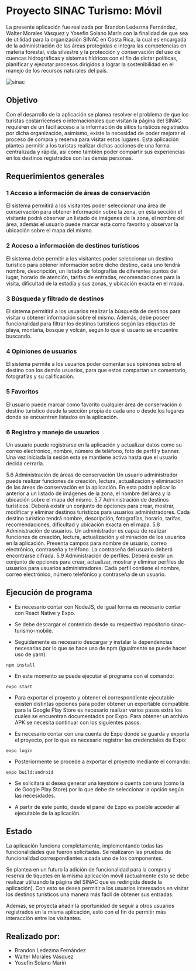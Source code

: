 # Proyecto SINAC Turismo: Móvil

La presente aplicación fue realizada por Brandon Ledezma Fernández, Walter Morales Vásquez y Yosefin Solano Marín con la finalidad de que sea de utilidad para la organización SINAC en Costa Rica, la cual es encargada de la administración de las áreas protegidas e integra las competencias en materia forestal, vida silvestre  y la protección y conservación del uso de cuencas hidrográficas y sistemas hídricos con el fin de dictar políticas, planificar y ejecutar procesos dirigidos a lograr la sostenibilidad en el manejo de los recursos naturales del país.

![sinac](https://user-images.githubusercontent.com/56206208/145642076-3dc33fa7-f16a-4fd0-932c-bc4a2a861462.png)

## Objetivo

Con el desarrollo de la aplicación se planea resolver el problema de que los turistas costarricenses o internacionales que visitan la página del SINAC requieren de un fácil acceso a la información de sitios turísticos registrados por dicha organización, asimismo, existe la necesidad de poder mejorar el proceso de compra y reserva para visitar estos lugares. Esta aplicación plantea permitir a los turistas realizar dichas acciones de una forma centralizada y rápida, así como también poder compartir sus experiencias en los destinos registrados con las demás personas.

## Requerimientos generales

### 1 Acceso a información de áreas de conservación
El sistema permitirá a los visitantes poder seleccionar una área de conservación para obtener información sobre la zona, en esta sección el visitante podrá observar un listado de imágenes de la zona, el nombre del área, además el usuario puede marcar esta como favorito y observar la ubicación sobre el mapa del mismo.
### 2 Acceso a información de destinos turísticos
El sistema debe permitir a los visitantes poder seleccionar un destino turístico para obtener información sobre dicho destino, cada uno tendrá nombre, descripción, un listado de fotografías de diferentes puntos del lugar, horario de atención, tarifas de entradas, recomendaciones para la visita, dificultad de la estadía y sus zonas, y ubicación exacta en el mapa.
### 3 Búsqueda y filtrado de destinos
El sistema permitirá a los usuarios realizar la búsqueda de destinos para visitar u obtener información sobre el mismo. Además, debe poseer funcionalidad para filtrar los destinos turísticos según las etiquetas de playa, montaña, bosque y volcán, según lo que el usuario se encuentre buscando.
### 4 Opiniones de usuarios
El sistema permite a los usuarios poder comentar sus opiniones sobre el destino con los demás usuarios, para que estos compartan un comentario, fotografías y su calificación.
### 5 Favoritos
El usuario puede marcar como favorito cualquier área de conservación o destino turístico desde la sección propia de cada uno o desde los lugares donde se encuentren listados en la aplicación.
### 6 Registro y manejo de usuarios
Un usuario puede registrarse en la aplicación y actualizar datos como su correo electrónico, nombre, número de teléfono, foto de perfil y banner. Una vez iniciada la sesión esta se mantiene activa hasta que el usuario decida cerrarla.

5.6 Administración de áreas de conservación
Un usuario administrador puede realizar funciones de creación, lectura, actualización y eliminación de las áreas de conservación en la aplicación. En esta podrá aplicar lo anterior a un listado de imágenes de la zona, el nombre del área y la ubicación sobre el mapa del mismo.
5.7 Administración de destinos turísticos.
Deberá existir un conjunto de opciones para crear, mostrar, modificar y eliminar destinos turísticos para usuarios administradores. Cada destino turístico tendrá nombre, descripción, fotografías, horario, tarifas, recomendaciones, dificultad y ubicación exacta en el mapa.
5.8 Administración de usuarios.
Un administrador es capaz de realizar funciones de creación, lectura, actualización y eliminación de los usuarios en la aplicación. Presenta campos para nombre de usuario, correo electrónico, contraseña y teléfono. La contraseña del usuario deberá encontrarse cifrada.
5.9 Administración de perfiles.
Deberá existir un conjunto de opciones para crear, actualizar, mostrar y eliminar perfiles de usuarios para usuarios administradores. Cada perfil contiene el nombre, correo electrónico, número telefónico y contraseña de un usuario.


## Ejecución de programa

- Es necesario contar con NodeJS, de igual forma es necesario contar con React Native y Expo.

- Se debe descargar el contenido desde su respectivo repositorio sinac-turismo-mobile.

- Seguidamente es necesario descargar y instalar la dependencias necesarias por lo que se hace uso de npm (igualmente se puede hacer uso de yarn):

```console
npm install
```

- En este momento se puede ejecutar el programa con el comando:

```console
expo start
```

- Para exportar el proyecto y obtener el correspondiente ejecutable existen distintas opciones para poder obtener un exportable compatible para la Google Play Store es necesario realizar varios pasos extra los cuales se encuentran documentados por Expo. Para obtener un archivo APK se necesita continuar con los siguientes pasos:

- Es necesario contar con una cuenta de Expo donde se guarda y exporta el proyecto, por lo que es necesario registrar las credenciales de Expo:

```console
expo login
```

- Posteriormente se procede a exportar el proyecto mediante el comando:

```console
expo build:android
```

- Se solicitará si desea generar una keystore o cuenta con una (como la de Google Play Store) por lo que debe de seleccionar la opción según las necesidades.

- A partir de este punto, desde el panel de Expo es posible acceder al ejecutable de la aplicación.

## Estado

La aplicación funciona completamente, implementando todas las funcionalidades que fueron solicitadas. Se realizaron las pruebas de funcionalidad correspondientes a cada uno de los componentes.

Se plantea en un futuro la adición de funcionalidad para la compra y reserva de tiquetes en la misma aplicación móvil (actualmente esto se debe realizar utilizando la página del SINAC que es redirigida desde la aplicación). Con esto se desea permitir a los usuarios interesados en visitar los destinos turísticos una manera más fácil de obtener sus entradas. 

Además, se proyecta añadir la oportunidad de seguir a otros usuarios registrados en la misma aplicación, esto con el fin de permitir más interacción entre los visitantes.

## Realizado por:

* Brandon Ledezma Fernández
* Walter Morales Vásquez
* Yosefin Solano Marín 
